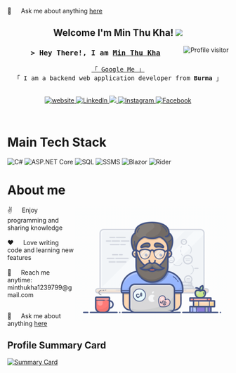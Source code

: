   💬 &emsp; Ask me about anything [here](https://github.com/minthukha-coding/minthukha-coding/issues)

<h2 align="center">
  Welcome I'm Min Thu Kha!
  <img src="https://media.giphy.com/media/hvRJCLFzcasrR4ia7z/giphy.gif" width="28">
</h2>

<a href="https://komarev.com/ghpvc/?username=minthukha-coding">
  <img align="right" src="https://komarev.com/ghpvc/?username=minthukha-coding&label=Visitors&color=0e75b6&style=flat" alt="Profile visitor" />
</a>

<h3 align="center">
  <samp>&gt; Hey There!, I am
    <b><a target="_blank" href="https://minthukha-coding.com">Min Thu Kha</a></b>
  </samp>
</h3>

<p align="center">
  <samp>
    <a href="https://www.google.com/search?q=Min+Thu+Kha">「 Google Me 」</a>
    <br>
    「 I am a backend web application developer from <b>Burma</b> 」
    <br><br>
  </samp>
</p>

<p align="center">
  <a href="https://minthukha-coding.com" target="blank">
    <img src="https://img.shields.io/badge/Website-DC143C?style=for-the-badge&logo=medium&logoColor=white" alt="website" />
  </a>
  <a href="https://www.linkedin.com/in/minthukha-coding/" target="_blank">
    <img src="https://img.shields.io/badge/LinkedIn-0077B5?style=for-the-badge&logo=linkedin&logoColor=white" alt="LinkedIn" />
  </a>
  <a href="https://twitter.com/_alsiam" target="_blank">
    <img src="https://img.shields.io/badge/Twitter-1DA1F2?style=for-the-badge&logo=twitter&logoColor=white" />
  </a>
  <a href="https://www.instagram.com/lemon0172022/" target="_blank">
    <img src="https://img.shields.io/badge/Instagram-fe4164?style=for-the-badge&logo=instagram&logoColor=white" alt="Instagram" />
  </a>
  <a href="https://www.facebook.com/minthukha10988/" target="_blank">
    <img src="https://img.shields.io/badge/Facebook-20BEFF?&style=for-the-badge&logo=facebook&logoColor=white" alt="Facebook" />
  </a>
</p>

<br />

# Main Tech Stack

![C#](https://img.shields.io/badge/C%23-239120?style=for-the-badge&logo=c-sharp&logoColor=white)
![ASP.NET Core](https://img.shields.io/badge/ASP.NET%20Core-512BD4?style=for-the-badge&logo=dotnet&logoColor=white)
![SQL](https://img.shields.io/badge/SQL-4479A1?style=for-the-badge&logo=sql&logoColor=white)
![SSMS](https://img.shields.io/badge/SSMS-F2C811?style=for-the-badge&logo=microsoft-sql-server&logoColor=black)
![Blazor](https://img.shields.io/badge/Blazor-512BD4?style=for-the-badge&logo=blazor&logoColor=white)
![Rider](https://img.shields.io/badge/Rider-000000?style=for-the-badge&logo=rider&logoColor=white)


# About me

<p>
  <img align="right" width="350" src="/assets/programmer.gif" alt="Coding gif" />
  ✌️ &emsp; Enjoy programming and sharing knowledge <br/><br/>
  ❤️ &emsp; Love writing code and learning new features <br/><br/>
  📧 &emsp; Reach me anytime: minthukha1239799@gmail.com <br/><br/>
  
  💬 &emsp; Ask me about anything [here](https://github.com/minthukha-coding/minthukha-coding/issues)
</p>

## Profile Summary Card

[![Summary Card](https://github-profile-summary-cards.vercel.app/api/cards/profile-details?username=minthukha-coding&theme=vue)](https://github.com/minthukha-coding)
